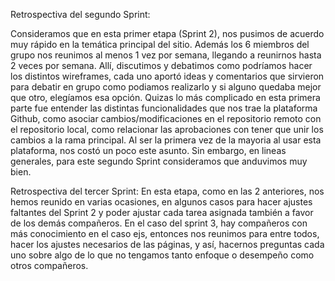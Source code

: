 Retrospectiva del segundo Sprint:

Consideramos que en esta primer etapa (Sprint 2), nos pusimos de acuerdo muy rápido en la temática principal del sitio. Además los 6 miembros del grupo nos reunimos al menos 1 vez por semana, llegando a reunirnos hasta 2 veces por semana. Allí, discutimos y debatimos como podríamos hacer los distintos wireframes, cada uno aportó ideas y comentarios que sirvieron para debatir en grupo como podiamos realizarlo y si alguno quedaba mejor que otro, elegíamos esa opción.
Quizas lo más complicado en esta primera parte fue entender las distintas funcionalidades que nos trae la plataforma Github, como asociar cambios/modificaciones en el repositorio remoto con el repositorio local, como relacionar las aprobaciones con tener que unir los cambios a la rama principal. Al ser la primera vez de la mayoria al usar esta plataforma, nos costó un poco este asunto. 
Sin embargo, en lineas generales, para este segundo Sprint consideramos que anduvimos muy bien.
 
Retrospectiva del tercer Sprint:
En esta etapa, como en las 2 anteriores, nos hemos reunido en varias ocasiones, en algunos casos para hacer ajustes faltantes del Sprint 2 y poder ajustar cada tarea asignada también a favor de los demás compañeros. En el caso del sprint 3, hay compañeros con más conocimiento en el caso ejs, entonces nos reunimos para entre todos, hacer los ajustes necesarios de las páginas, y así, hacernos preguntas cada uno sobre algo de lo que no tengamos tanto enfoque o desempeño como otros compañeros.